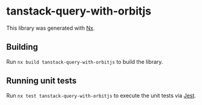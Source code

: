 # tanstack-query-with-orbitjs

This library was generated with [Nx](https://nx.dev).

## Building

Run `nx build tanstack-query-with-orbitjs` to build the library.

## Running unit tests

Run `nx test tanstack-query-with-orbitjs` to execute the unit tests via [Jest](https://jestjs.io).
